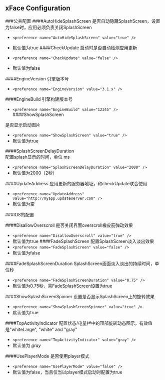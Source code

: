 ## xFace Configuration
###公共配置
####AutoHideSplashScreen
是否自动隐藏SplashScreen，设置为false时，应用必须负责关闭SplashScreen

- `<preference name="AutoHideSplashScreen" value="true" />`
- 默认值为true
####CheckUpdate
启动时是否自动检测应用更新

- `<preference name="CheckUpdate" value="false" />`
- 默认值为false

####EngineVersion
引擎版本号
- `<preference name="EngineVersion" value="3.1.x" />`

####EngineBuild
引擎构建版本号
- `<preference name="EngineBuild" value="12345" />`    
####ShowSplashScreen

是否显示启动图片
- `<preference name="ShowSplashScreen" value="true" />`
- 默认值为true

####SplashScreenDelayDuration    
配置splash显示的时间，单位 ms
- `<preference name="SplashScreenDelayDuration" value="2000" />`
- 默认值为2000（2秒）

####UpdateAddress
应用更新的服务器地址，和checkUpdate联合使用
- `<preference name="UpdateAddress" value="http://myapp.updateserver.com" />`
- 默认值为空

###IOS的配置

####DisallowOverscroll
是否关闭界面overscroll橡皮筋弹动效果
- `<preference name="DisallowOverscroll" value="true" />`
- 默认值为true
####FadeSplashScreen
配置SplashScreen淡入淡出效果
- `<preference name="FadeSplashScreen" value="false" />`
- 默认值为false

####FadeSplashScreenDuration
SplashScreen画面淡入淡出的持续时间，单位秒
- `<preference name="FadeSplashScreenDuration" value="0.75" />`
- 默认值为0.75秒，需FadeSplashScreen设置为true

####ShowSplashScreenSpinner
设置是否显示SplashScreen上的旋转效果
- `<preference name="ShowSplashScreenSpinner" value="true" />`
- 默认值为true

####TopActivityIndicator
配置状态/电量栏中的顶部旋转动态图示，有效值是"whiteLarge", "white" and "gray"
- `<preference name="TopActivityIndicator" value="gray" />`
- 默认值为 *gray*

####UsePlayerMode
是否使用player模式
- `<preference name="UsePlayerMode" value="false" />`
- 默认值为false，当且仅当以player模式启动时配置为true 
